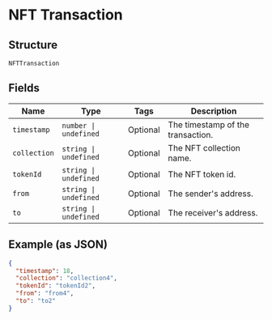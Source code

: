 
# NFT Transaction

## Structure

`NFTTransaction`

## Fields

| Name | Type | Tags | Description |
|  --- | --- | --- | --- |
| `timestamp` | `number \| undefined` | Optional | The timestamp of the transaction. |
| `collection` | `string \| undefined` | Optional | The NFT collection name. |
| `tokenId` | `string \| undefined` | Optional | The NFT token id. |
| `from` | `string \| undefined` | Optional | The sender's address. |
| `to` | `string \| undefined` | Optional | The receiver's address. |

## Example (as JSON)

```json
{
  "timestamp": 18,
  "collection": "collection4",
  "tokenId": "tokenId2",
  "from": "from4",
  "to": "to2"
}
```

